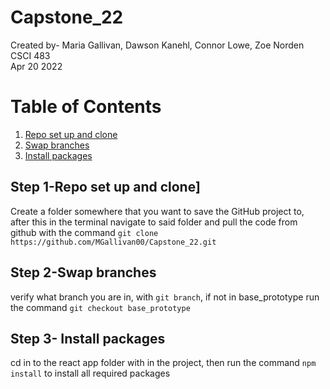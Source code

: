 # Capstone_22

Created by- Maria Gallivan, Dawson Kanehl, Connor Lowe, Zoe Norden <br />
CSCI 483 <br />
Apr 20 2022 <br />


# Table of Contents
1. [Repo set up and clone](#1)
2. [Swap branches](#2)
3. [Install packages](#3)


## Step 1-Repo set up and clone] <a name="1"></a>

Create a folder somewhere that you want to save the GitHub project to, after this in the terminal navigate to said folder and pull the code from github with the command `git clone https://github.com/MGallivan00/Capstone_22.git`


## Step 2-Swap branches <a name="2"></a>

verify what branch you are in, with `git branch`, if not in base_prototype run the command `git checkout base_prototype`

## Step 3- Install packages <a name="3"></a>

cd in to the react app folder with in the project, then run the command `npm install` to install all required packages

